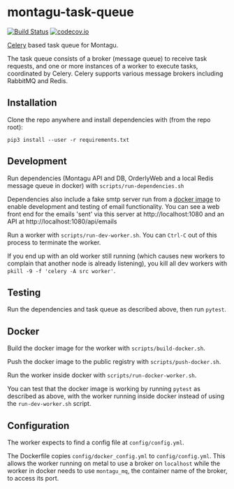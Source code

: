 # montagu-task-queue

[![Build Status](https://travis-ci.com/vimc/montagu-task-queue.svg?branch=master)](https://travis-ci.com/vimc/montagu-task-queue)
[![codecov.io](https://codecov.io/github/vimc/montagu-task-queue/coverage.svg?branch=master)](https://codecov.io/github/vimc/montagu-task-queue?branch=master)

[Celery](https://docs.celeryproject.org/en/stable/) based task queue for Montagu.

The task queue consists of a broker (message queue)  to receive task requests, and one or more instances of a worker to 
execute tasks, coordinated by Celery. Celery supports various message brokers including RabbitMQ and Redis.

## Installation

Clone the repo anywhere and install dependencies with (from the repo root):

```
pip3 install --user -r requirements.txt
```

## Development

Run dependencies (Montagu API and DB, OrderlyWeb and a local Redis message queue in docker) with `scripts/run-dependencies.sh`

Dependencies also include a fake smtp server run from a [docker image](https://hub.docker.com/r/reachfive/fake-smtp-server)
to enable development and testing of email functionality. You can see a web front end for the emails 'sent' via this server
at http://localhost:1080 and an API at http://localhost:1080/api/emails

Run a worker with `scripts/run-dev-worker.sh`. You can `Ctrl-C` out of this process to terminate the worker. 

If you end 
up with an old worker still running (which causes new workers to complain that another node is already listening), you
kill all dev workers with `pkill -9 -f 'celery -A src worker'`.



## Testing

Run the dependencies and task queue as described above, then run `pytest`.

## Docker

Build the docker image for the worker with `scripts/build-docker.sh`.

Push the docker image to the public registry with `scripts/push-docker.sh`.

Run the worker inside docker with `scripts/run-docker-worker.sh`.

You can test that the docker image is working by running `pytest` as described as above, with the worker running inside
docker instead of using the `run-dev-worker.sh` script.

## Configuration

The worker expects to find a config file at `config/config.yml`. 

The Dockerfile copies `config/docker_config.yml` to `config/config.yml`.
This allows the worker running on metal to use a broker on `localhost` while the worker in docker needs to use
`montagu_mq`, the container name of the broker, to access its port. 